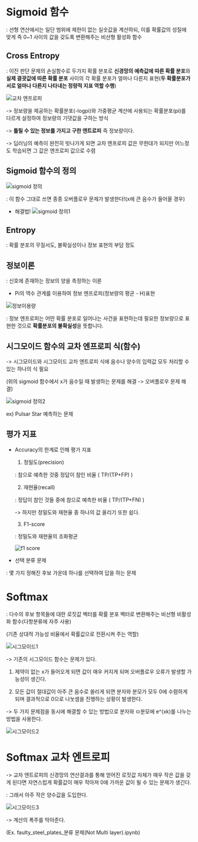 # Sigmoid 함수

 : 선형 연산에서는 일단 범위에 제한이 없는 실숫값을 계산하되, 이를 확률값의 성질에 맞게 즉 0~1 사이의 값을 갖도록 변환해주는 비선형 활성화 함수
 
## Cross Entropy
  
 : 이진 판단 문제의 손실함수로 두가지 확률 분포로 **신경망의 예측값에 따른 확률 분포**와 **실제 결괏값에 따른 확률 분포** 사이의 각 확률 분포가 얼마나 다른지 표현(**두 확률분포가 서로 얼마나 다른지 나타내는 정량적 지표 역할 수행**)
 
 ![교차 엔프로피](https://user-images.githubusercontent.com/59636424/112999658-1a800f00-91aa-11eb-9d49-4217edef4683.png)
 
 -> 정보량을 제공하는 확률분포(-logpi)와 가중평균 계산에 사용되는 확률분포(pi)를 다르게 설정하여 정보량의 기댓값을 구하는 방식

 -> **틀릴 수 있는 정보를 가지고 구한 엔트로피** 즉 정보량이다.
 
 -> 딥러닝의 예측이 완전히 빗나가게 되면 교차 엔프로피 값은 무한대가 되지만 어느정도 학습되면 그 값은 엔프로피 값으로 수렴
 
## Sigmoid 함수의 정의

 ![sigmoid 정의](https://user-images.githubusercontent.com/59636424/112951458-56997c80-9176-11eb-9a81-554c3d0bf4e0.png)
 
 : 이 함수 그대로 쓰면 종종 오버플로우 문제가 발생한다!(x에 큰 음수가 들어올 경우)
 
 - 해결법!
 ![sigmoid 정의1](https://user-images.githubusercontent.com/59636424/112956322-4df77500-917b-11eb-81dc-04a9c00eafc1.png)
 
## Entropy

  : 확률 분포의 무질서도, 불확실성이나 정보 표현의 부담 정도
  
  ## 정보이론
  
   : 신호에 존재하는 정보의 양을 촉정하는 이론
    
   - Pi의 역수 관계를 이용하여 정보 엔프로피(정보량의 평균 - H)표현
    
   ![정보이용량](https://user-images.githubusercontent.com/59636424/112953370-65812e80-9178-11eb-8ff1-ee4d1bf3381f.png)
    
   : 정보 엔프로피는 어떤 확률 분포로 일어나는 사건을 표현하는데 필요한 정보량으로 표현한 것으로 **확률분포의 불확실성**을 뜻합니다.
  
  ## 시그모이드 함수의 교차 엔프로피 식(함수)
  
   -> 시그모이드와 시그모이드 교차 엔트로피 식에 음수나 양수의 입력값 모두 처리할 수 있는 하나의 식 필요
    
   (위의 sigmoid 함수에서 x가 음수일 때 발생하는 문제를 해결 -> 오버플로우 문제 해결)
    
   ![sigmoid 정의2](https://user-images.githubusercontent.com/59636424/112957324-497f8c00-917c-11eb-9c61-8e3587b225c5.png)
    
   ex) Pulsar Star 예측하는 문제
    
  ## 평가 지표
  
  - Accuracy의 한계로 인해 평가 지표
    
    1. 정밀도(precision)
    
      : 참으로 예측한 것중 정답이 참인 비율 ( TP/(TP+FP) )
    
    2. 재현율(recall)
    
      : 정답이 참인 것들 중에 참으로 예측한 비율 ( TP/(TP+FN) )
   
    -> 하지만 정밀도와 재현율 중 하나의 값 올리기 또한 쉽다.
    
    3. F1-score
      
      : 정밀도와 재현율의 조화평균
      
      ![f1 score](https://user-images.githubusercontent.com/59636424/112973306-2361e800-918c-11eb-8f01-7d17f2cbb266.png)
  
  - 선택 분류 문제
  
   : 몇 가지 정해진 후보 가운데 하나를 선택하여 답을 하는 문제
  
# Softmax

 : 다수의 후보 항목들에 대한 로짓값 벡터를 확률 분포 벡터로 변환해주는 비선형 비활성화 함수(다항분류에 자주 사용)
 
 (기존 상대적 가능성 비율에서 확률값으로 전환시켜 주는 역할)
 
 ![시그모이드1](https://user-images.githubusercontent.com/59636424/115416905-2142f480-a233-11eb-8321-d74c540f3867.png)
 
 -> 기존의 시그모이드 함수는 문제가 있다.
 
 1. 제약이 없는 x가 들어오게 되면 값이 매우 커지게 되며 오버플로우 오류가 발생할 가능성이 생긴다.
 
 2. 모든 값이 절대값이 아주 큰 음수로 쏠리게 되면 분자와 분모가 모두 0에 수렴하게 되며 결과적으로 0으로 나눗셈을 진행하는 상황이 발생한다.
 
 -> 두 가지 문제점을 동시에 해결할 수 있는 방법으로 분자와 ㅁ분모에 e^(xk)를 나누는 방법을 사용한다.
 
 ![시그모이드2](https://user-images.githubusercontent.com/59636424/115417617-b940de00-a233-11eb-9149-11e1279c11e9.png)
 
# Softmax 교차 엔트로피

 -> 교차 엔트로피의 신경망의 연산결과를 통해 얻어진 로짓값 자체가 매우 작은 값을 갖게 된다면 자연스럽게 확률값이 매우 작아져 0에 가까운 값이 될 수 있는 문제가 생긴다.
 
 : 그래서 아주 작은 양수값을 도입한다.
 
 ![시그모이드3](https://user-images.githubusercontent.com/59636424/115419154-10937e00-a235-11eb-8d69-4ba8cc2adebe.png)
 
 -> 계산의 폭주를 막아준다.
 
 (Ex. faulty_steel_plates_분류 문제(Not Multi layer).ipynb)
 
 
